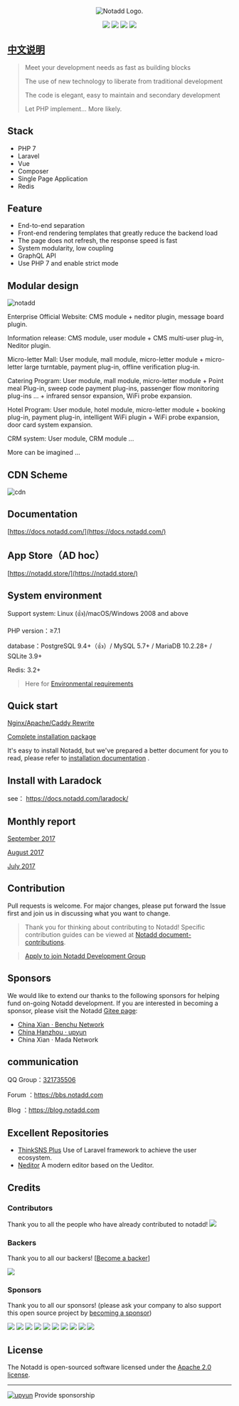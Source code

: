 <p align="center"><img src="https://www.notadd.com/src/notado_logo420x96.svg" alt="Notadd Logo."></p>
<p align="center">
<a href="https://jq.qq.com/?_wv=1027&k=5qVzRh4" title="Notadd 官方技术交流群"><img src="https://img.shields.io/badge/QQ%20Group-321735506-6782d6.svg?style=flat-square"></a>
<a href="https://travis-ci.org/notadd/notadd" title="Build Status"><img src="https://travis-ci.org/notadd/notadd.svg?branch=master"></a>
<a href="https://packagist.org/packages/notadd/notadd" title="Packagist"><img src="https://img.shields.io/packagist/v/notadd/notadd.svg"></a>
<a href="https://github.com/notadd/notadd/releases" title="Downloads"><img src="https://img.shields.io/packagist/dt/notadd/framework.svg"></a>
</p>

## [中文说明](README_zh.md)

> Meet your development needs as fast as building blocks
>
> The use of new technology to liberate from traditional development
>
> The code is elegant, easy to maintain and secondary development
>
> Let PHP implement... More likely.

## Stack

- PHP 7
- Laravel
- Vue
- Composer
- Single Page Application
- Redis

## Feature

- End-to-end separation
- Front-end rendering templates that greatly reduce the backend load
- The page does not refresh, the response speed is fast
- System modularity, low coupling
- GraphQL API
- Use PHP 7 and enable strict mode

## Modular design


![notadd](https://www.notadd.com/src/app.svg)

Enterprise Official Website: CMS module + neditor plugin, message board plugin.

Information release: CMS module, user module + CMS multi-user plug-in, Neditor plugin.

Micro-letter Mall: User module, mall module, micro-letter module + micro-letter large turntable, payment plug-in, offline verification plug-in.

Catering Program: User module, mall module, micro-letter module + Point meal Plug-in, sweep code payment plug-ins, passenger flow monitoring plug-ins ... + infrared sensor expansion, WiFi probe expansion.

Hotel Program: User module, hotel module, micro-letter module + booking plug-in, payment plug-in, intelligent WiFi plugin + WiFi probe expansion, door card system expansion.

CRM system: User module, CRM module ...

More can be imagined ...

## CDN Scheme

![cdn](https://www.notadd.com/src/cdn.svg)

## Documentation

[https://docs.notadd.com/](https://docs.notadd.com/)

## App Store（AD hoc）

[https://notadd.store/](https://notadd.store/)


## System environment

Support system: Linux (👍)/macOS/Windows 2008 and above

PHP version：≥7.1

database：PostgreSQL 9.4+（👍）/ MySQL 5.7+ / MariaDB 10.2.28+ / SQLite 3.9+

Redis: 3.2+

> Here for [Environmental requirements](https://docs.notadd.com/gettingstarted/#环境要求)

## Quick start

[Nginx/Apache/Caddy Rewrite](https://docs.notadd.com/gettingstarted/#nginx-apache-caddy)

[Complete installation package](https://www.notadd.com/download/notadd-master.tar.xz)

It's easy to install Notadd, but we've prepared a better document for you to read, please refer to [installation documentation](https://docs.notadd.com/gettingstarted/#编译安装) .

## Install with Laradock

see： https://docs.notadd.com/laradock/

## Monthly report

[September 2017](https://blog.notadd.com/2017/09/22/2017-09/)

[August 2017](https://blog.notadd.com/2017/09/01/2017-08/)

[July 2017](https://blog.notadd.com/2017/08/01/2017-07/)



## Contribution

Pull requests is welcome. For major changes, please put forward the Issue first and join us in discussing what you want to change.

> Thank you for thinking about contributing to Notadd! Specific contribution guides can be viewed at [Notadd document-contributions](https://docs.notadd.com/introductions/#贡献).

> [Apply to join Notadd Development Group](https://github.com/notadd/notadd/issues/195)

## Sponsors

We would like to extend our thanks to the following sponsors for helping fund on-going Notadd development. If you are interested in becoming a sponsor, please visit the Notadd [Gitee page](https://gitee.com/notadd/notadd?donate=true):

- [China Xian · Benchu Network](https://www.ibenchu.com)
- [China Hanzhou · upyun](https://www.upyun.com)
- China Xian · Mada Network 


## communication

QQ Group：[321735506](https://jq.qq.com/?_wv=1027&k=5qVzRh4)

Forum ：https://bbs.notadd.com

Blog ：https://blog.notadd.com

## Excellent Repositories

- [ThinkSNS Plus](https://github.com/slimkit/thinksns-plus) Use of Laravel framework to achieve the user ecosystem.
- [Neditor](https://github.com/notadd/neditor) A modern editor based on the Ueditor.

## Credits


### Contributors

Thank you to all the people who have already contributed to notadd!
<a href="graphs/contributors"><img src="https://opencollective.com/notadd/contributors.svg?width=890&button=false" /></a>


### Backers

Thank you to all our backers! [[Become a backer](https://opencollective.com/notadd#backer)]

<a href="https://opencollective.com/notadd#backers" target="_blank"><img src="https://opencollective.com/notadd/backers.svg?width=890"></a>


### Sponsors

Thank you to all our sponsors! (please ask your company to also support this open source project by [becoming a sponsor](https://opencollective.com/notadd#sponsor))

<a href="https://opencollective.com/notadd/sponsor/0/website" target="_blank"><img src="https://opencollective.com/notadd/sponsor/0/avatar.svg"></a>
<a href="https://opencollective.com/notadd/sponsor/1/website" target="_blank"><img src="https://opencollective.com/notadd/sponsor/1/avatar.svg"></a>
<a href="https://opencollective.com/notadd/sponsor/2/website" target="_blank"><img src="https://opencollective.com/notadd/sponsor/2/avatar.svg"></a>
<a href="https://opencollective.com/notadd/sponsor/3/website" target="_blank"><img src="https://opencollective.com/notadd/sponsor/3/avatar.svg"></a>
<a href="https://opencollective.com/notadd/sponsor/4/website" target="_blank"><img src="https://opencollective.com/notadd/sponsor/4/avatar.svg"></a>
<a href="https://opencollective.com/notadd/sponsor/5/website" target="_blank"><img src="https://opencollective.com/notadd/sponsor/5/avatar.svg"></a>
<a href="https://opencollective.com/notadd/sponsor/6/website" target="_blank"><img src="https://opencollective.com/notadd/sponsor/6/avatar.svg"></a>
<a href="https://opencollective.com/notadd/sponsor/7/website" target="_blank"><img src="https://opencollective.com/notadd/sponsor/7/avatar.svg"></a>
<a href="https://opencollective.com/notadd/sponsor/8/website" target="_blank"><img src="https://opencollective.com/notadd/sponsor/8/avatar.svg"></a>
<a href="https://opencollective.com/notadd/sponsor/9/website" target="_blank"><img src="https://opencollective.com/notadd/sponsor/9/avatar.svg"></a>

## License

The Notadd is open-sourced software licensed under the [Apache 2.0 license](LICENSE).

----------

[![upyun](https://www.notadd.com/src/upyun.svg "又拍云")](https://console.upyun.com/register/?invite=r17EYO3BW) Provide sponsorship
